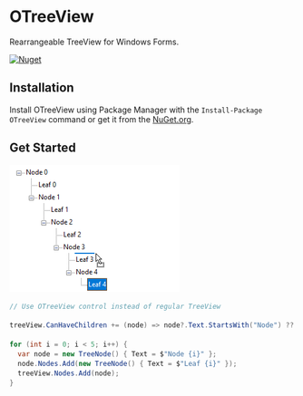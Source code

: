 ﻿# OTreeView

Rearrangeable TreeView for Windows Forms.

[![Nuget](https://img.shields.io/nuget/v/OTreeView)](https://www.nuget.org/packages/OTreeView)

## Installation

Install OTreeView using Package Manager with the `Install-Package OTreeView` command or get it from the [NuGet.org](https://www.nuget.org/packages/OTreeView).

## Get Started

![Example](https://github.com/olekdes/otreeview/blob/master/example.png?raw=true)

```cs
// Use OTreeView control instead of regular TreeView

treeView.CanHaveChildren += (node) => node?.Text.StartsWith("Node") ?? false;

for (int i = 0; i < 5; i++) {
  var node = new TreeNode() { Text = $"Node {i}" };
  node.Nodes.Add(new TreeNode() { Text = $"Leaf {i}" });
  treeView.Nodes.Add(node);
}
```
